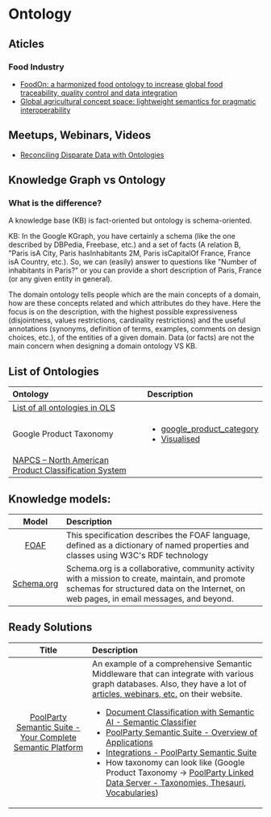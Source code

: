 # Ontology

## Aticles

### Food Industry

- [FoodOn: a harmonized food ontology to increase global food traceability, quality control and data integration](https://www.nature.com/articles/s41538-018-0032-6)
- [Global agricultural concept space: lightweight semantics for pragmatic interoperability](https://www.nature.com/articles/s41538-019-0048-6)

## Meetups, Webinars, Videos

- [Reconciling Disparate Data with Ontologies](https://app.aiplus.training/courses/take/a-data-scientists-rosetta-stone-reconciling-disparate-data-with-ontologies/lessons/22205621-ai-training)

## Knowledge Graph vs Ontology

### What is the difference?

A knowledge base (KB) is fact-oriented but ontology is schema-oriented.

KB: In the Google KGraph, you have certainly a schema (like the one described by DBPedia, Freebase, etc.) and a set of facts (A relation B, "Paris isA City, Paris hasInhabitants 2M, Paris isCapitalOf France, France isA Country, etc.). So, we can (easily) answer to questions like "Number of inhabitants in Paris?" or you can provide a short description of Paris, France (or any given entity in general).

The domain ontology tells people which are the main concepts of a domain, how are these concepts related and which attributes do they have. Here the focus is on the description, with the highest possible expressiveness (disjointness, values restrictions, cardinality restrictions) and the useful annotations (synonyms, definition of terms, examples, comments on design choices, etc.), of the entities of a given domain. Data (or facts) are not the main concern when designing a domain ontology VS KB.

## List of Ontologies

| Ontology | Description |
| :---         |          :--- |
|[List of all ontologies in OLS](https://www.ebi.ac.uk/ols/ontologies)| |
| Google Product Taxonomy | <ul><li>[google_product_category](https://support.google.com/merchants/answer/6324436?hl=en)</li><li>[Visualised](http://vocabulary.semantic-web.at/GoogleProductTaxonomy.html)</li></ul>|
|[NAPCS – North American Product Classification System](https://www.census.gov/newsroom/press-releases/2020/north-american-product-classification-codes.html)| |

## Knowledge models:

| Model | Description |
| :---:         |          :--- |
|[FOAF](http://xmlns.com/foaf/spec/)| This specification describes the FOAF language, defined as a dictionary of named properties and classes using W3C's RDF technology|
|[Schema.org](https://schema.org)|Schema.org is a collaborative, community activity with a mission to create, maintain, and promote schemas for structured data on the Internet, on web pages, in email messages, and beyond.|

## Ready Solutions

| Title | Description |
| :---:         |          :--- |
|[PoolParty Semantic Suite - Your Complete Semantic Platform](https://www.poolparty.biz/) | An example of a comprehensive Semantic Middleware that can integrate with various graph databases. Also, they have a lot of [articles, webinars, etc.](https://www.poolparty.biz/resource-library) on their website. <ul><li>[Document Classification with Semantic AI - Semantic Classifier](https://www.poolparty.biz/semantic-classifier/)</li><li>[PoolParty Semantic Suite - Overview of Applications](https://www.poolparty.biz/product-overview?__hstc=142978346.57c857242b30cb8b2ed4f45839c1f613.1622568285784.1622568285784.1622568285784.1&__hssc=142978346.1.1622568285785&__hsfp=3608221597&hsCtaTracking=ce54104b-d120-4e18-bf85-055fd9fc0b63%7C83e0e358-5ba1-4a2e-a659-5215062b3e3e)</li><li>[Integrations - PoolParty Semantic Suite](https://www.poolparty.biz/integrations)</li><li>How taxonomy can look like (Google Product Taxonomy → [PoolParty Linked Data Server - Taxonomies, Thesauri, Vocabularies](http://vocabulary.semantic-web.at/GoogleProductTaxonomy.visual))</li></ul>|
